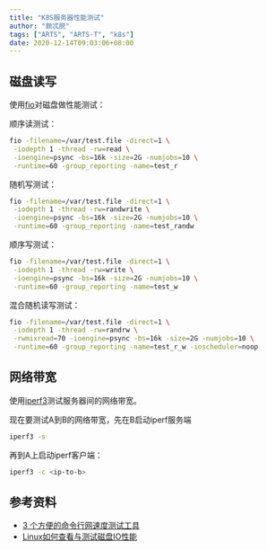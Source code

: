 ```yaml
---
title: "K8S服务器性能测试"
author: "颇忒脱"
tags: ["ARTS", "ARTS-T", "k8s"]
date: 2020-12-14T09:03:06+08:00
---
```


<!--more-->

## 磁盘读写

使用[fio](https://github.com/axboe/fio)对磁盘做性能测试：

顺序读测试：

```bash
fio -filename=/var/test.file -direct=1 \
 -iodepth 1 -thread -rw=read \
 -ioengine=psync -bs=16k -size=2G -numjobs=10 \
 -runtime=60 -group_reporting -name=test_r
```

随机写测试：

```bash
fio -filename=/var/test.file -direct=1 \
 -iodepth 1 -thread -rw=randwrite \
 -ioengine=psync -bs=16k -size=2G -numjobs=10 \
 -runtime=60 -group_reporting -name=test_randw
```

顺序写测试：

```bash
fio -filename=/var/test.file -direct=1 \
 -iodepth 1 -thread -rw=write \
 -ioengine=psync -bs=16k -size=2G -numjobs=10 \
 -runtime=60 -group_reporting -name=test_w
```

混合随机读写测试：

```bash
fio -filename=/var/test.file -direct=1 \
 -iodepth 1 -thread -rw=randrw \
 -rwmixread=70 -ioengine=psync -bs=16k -size=2G -numjobs=10 \
 -runtime=60 -group_reporting -name=test_r_w -ioscheduler=noop
```

## 网络带宽

使用[iperf3](https://iperf.fr/)测试服务器间的网络带宽。

现在要测试A到B的网络带宽，先在B启动iperf服务端

```bash
iperf3 -s
```

再到A上启动iperf客户端：

```bash
iperf3 -c <ip-to-b>
```

## 参考资料

* [3 个方便的命令行网速度测试工具](https://zhuanlan.zhihu.com/p/106409769)
* [Linux如何查看与测试磁盘IO性能](https://www.cnblogs.com/mauricewei/p/10502539.html)